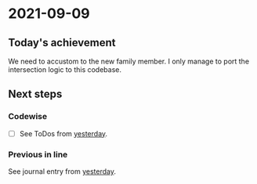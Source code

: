 # 2021-09-09

## Today's achievement

We need to accustom to the new family member. I only manage to port the
intersection logic to this codebase.

## Next steps

### Codewise

- [ ] See ToDos from [yesterday][yesterday].

### Previous in line

See journal entry from [yesterday][yesterday].

[yesterday]: ./2021-09-08.md
